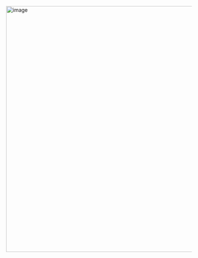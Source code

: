 <img width="1266" height="668" alt="image" src="https://github.com/user-attachments/assets/7565d76d-a563-4842-bf35-dd978061ca09" />
